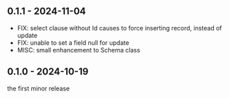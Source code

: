 ## 0.1.1 - 2024-11-04
- FIX: select clause without Id causes to force inserting record, instead of update
- FIX: unable to set a field null for update
- MISC: small enhancement to Schema class

## 0.1.0 - 2024-10-19
the first minor release
